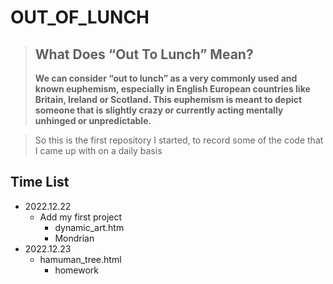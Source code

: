 # OUT_OF_LUNCH

> ## **What Does “Out To Lunch” Mean?**
>
> **We can consider “out to lunch” as a very commonly used and known euphemism, especially in English European countries like Britain, Ireland or Scotland. This euphemism is meant to depict someone that is slightly crazy or currently acting mentally unhinged or unpredictable.**

> So this is the first repository I started, to record some of the code that I came up with on a daily basis

## Time List

- 2022.12.22
  - Add my first project
    - dynamic_art.htm
    - Mondrian
- 2022.12.23
  - hamuman_tree.html
    - homework
